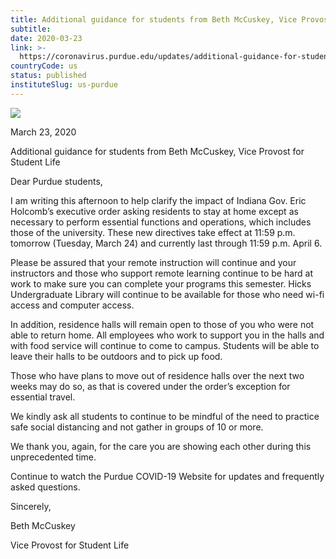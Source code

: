 ```yaml
---
title: Additional guidance for students from Beth McCuskey, Vice Provost for Student Life
subtitle: 
date: 2020-03-23
link: >-
  https://coronavirus.purdue.edu/updates/additional-guidance-for-students-from-dean-of-students-dr-katie/
countryCode: us
status: published
instituteSlug: us-purdue
---
```

![](https://coronavirus.purdue.edu/app/uploads/2020/04/cropped-purdue-signature-mark-full.png)

March 23, 2020

Additional guidance for students from Beth McCuskey, Vice Provost for Student Life

Dear Purdue students,

I am writing this afternoon to help clarify the impact of Indiana Gov. Eric Holcomb’s executive order asking residents to stay at home except as necessary to perform essential functions and operations, which includes those of the university. These new directives take effect at 11:59 p.m. tomorrow (Tuesday, March 24) and currently last through 11:59 p.m. April 6.

Please be assured that your remote instruction will continue and your instructors and those who support remote learning continue to be hard at work to make sure you can complete your programs this semester. Hicks Undergraduate Library will continue to be available for those who need wi-fi access and computer access.

In addition, residence halls will remain open to those of you who were not able to return home. All employees who work to support you in the halls and with food service will continue to come to campus. Students will be able to leave their halls to be outdoors and to pick up food.

Those who have plans to move out of residence halls over the next two weeks may do so, as that is covered under the order’s exception for essential travel.

We kindly ask all students to continue to be mindful of the need to practice safe social distancing and not gather in groups of 10 or more.

We thank you, again, for the care you are showing each other during this unprecedented time.

Continue to watch the Purdue COVID-19 Website for updates and frequently asked questions.

Sincerely,

Beth McCuskey

Vice Provost for Student Life